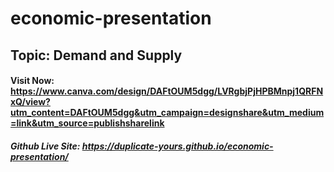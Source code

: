 # economic-presentation
## Topic: Demand and Supply
#### Visit Now:    https://www.canva.com/design/DAFtOUM5dgg/LVRgbjPjHPBMnpj1QRFNxQ/view?utm_content=DAFtOUM5dgg&utm_campaign=designshare&utm_medium=link&utm_source=publishsharelink
##### Github Live Site:  https://duplicate-yours.github.io/economic-presentation/
